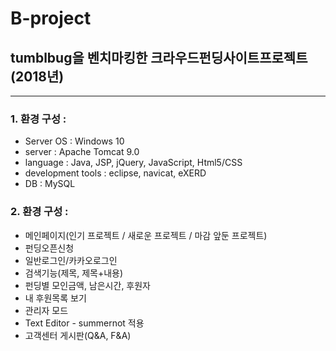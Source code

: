 # B-project
## tumblbug을 벤치마킹한 크라우드펀딩사이트프로젝트(2018년)

***

### 1. 환경 구성 : 
+ Server OS : Windows 10
+ server : Apache Tomcat 9.0
+ language : Java, JSP, jQuery, JavaScript, Html5/CSS
+ development tools : eclipse, navicat, eXERD
+ DB : MySQL

### 2. 환경 구성 : 
+ 메인페이지(인기 프로젝트 / 새로운 프로젝트 / 마감 앞둔 프로젝트)
+ 펀딩오픈신청
+ 일반로그인/카카오로그인
+ 검색기능(제목, 제목+내용)
+ 펀딩별 모인금액, 남은시간, 후원자
+ 내 후원목록 보기
+ 관리자 모드
+ Text Editor - summernot 적용
+ 고객센터 게시판(Q&A, F&A)
